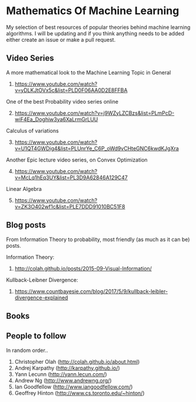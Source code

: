 # Mathematics Of Machine Learning
My selection of best resources of popular theories behind machine learning algorithms. I will be updating and 
if you think anything needs to be added either create an issue or make a pull request.

## Video Series

A more mathematical look to the Machine Learning Topic in General

1) https://www.youtube.com/watch?v=yDLKJtOVx5c&list=PLD0F06AA0D2E8FFBA

One of the best Probability video series online

2) https://www.youtube.com/watch?v=j9WZyLZCBzs&list=PLmPcD-wiF4Ea_Doghiw3ya6XaLrmGrLUU

Calculus of variations

3) https://www.youtube.com/watch?v=U1QT4GWDig4&list=PLUnrYe_C6P_oWd9vCHteGNC6kwdKJgXra

Another Epic lecture video series, on Convex Optimization 

4) https://www.youtube.com/watch?v=McLq1hEq3UY&list=PL3D9A62846A129C47


Linear Algebra 

5) https://www.youtube.com/watch?v=ZK3O402wf1c&list=PLE7DDD91010BC51F8


## Blog posts 

From Information Theory to probability, most friendly (as much as it can be) posts.

Information Theory:

1) http://colah.github.io/posts/2015-09-Visual-Information/

Kullback-Leibner Divergence: 

1) https://www.countbayesie.com/blog/2017/5/9/kullback-leibler-divergence-explained




## Books 

## People to follow 
In random order..

1) Christopher Olah (http://colah.github.io/about.html)
2) Andrej Karpathy (http://karpathy.github.io/)
3) Yann Lecunn (http://yann.lecun.com/)
4) Andrew Ng (http://www.andrewng.org/)
5) Ian Goodfellow (http://www.iangoodfellow.com/)
6) Geoffrey Hinton (http://www.cs.toronto.edu/~hinton/)

